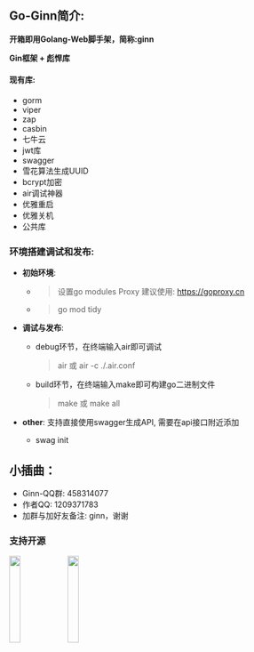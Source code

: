 ## Go-Ginn简介:
**开箱即用Golang-Web脚手架，简称:ginn**

**Gin框架 + 彪悍库**

#### 现有库:
- gorm    
- viper   
- zap        
- casbin  
- 七牛云   
- jwt库   
- swagger   
- 雪花算法生成UUID
- bcrypt加密
- air调试神器
- 优雅重启
- 优雅关机
- 公共库

### 环境搭建调试和发布:
+ **初始环境**:

  * > 设置go modules    Proxy 建议使用: https://goproxy.cn

  + > go mod tidy

* **调试与发布**:

     * debug环节，在终端输入air即可调试

        > air  或 air -c  ./.air.conf

        

     * build环节，在终端输入make即可构建go二进制文件

        > make 或 make all

* **other**: 支持直接使用swagger生成API, 需要在api接口附近添加
  
  * swag init


## 小插曲：

- Ginn-QQ群: 458314077
- 作者QQ:    1209371783
- 加群与加好友备注: ginn，谢谢

### 支持开源

<img src="temp/zfb.jpeg" width="20%">    <img src="temp/wx.jpeg" width="20%">
